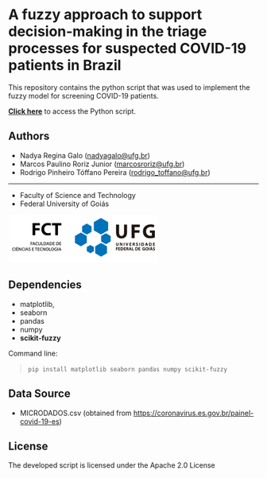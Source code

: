 # A fuzzy approach to support decision-making in the triage processes  for suspected COVID-19 patients in Brazil

This repository contains the python script that was used to implement the fuzzy model for screening COVID-19 patients.

[**Click here**](https://github.com/marcosroriz/FUZZY-COVID-19/Fuzzy.ipnb) to access the Python script.

## Authors
* Nadya Regina Galo (nadyagalo@ufg.br) 
* Marcos Paulino Roriz Junior (marcosroriz@ufg.br)
* Rodrigo Pinheiro Tóffano Pereira (rodrigo_toffano@ufg.br)
----
* Faculty of Science and Technology
* Federal University of Goiás

<img src="logo.png" alt="FCT/UFG" width="300"/>

## Dependencies
* matplotlib, 
* seaborn
* pandas
* numpy
* **scikit-fuzzy**


Command line:
>`pip install matplotlib seaborn pandas numpy scikit-fuzzy`


## Data Source
* MICRODADOS.csv (obtained from https://coronavirus.es.gov.br/painel-covid-19-es)


## License
The developed script is licensed under the Apache 2.0 License
